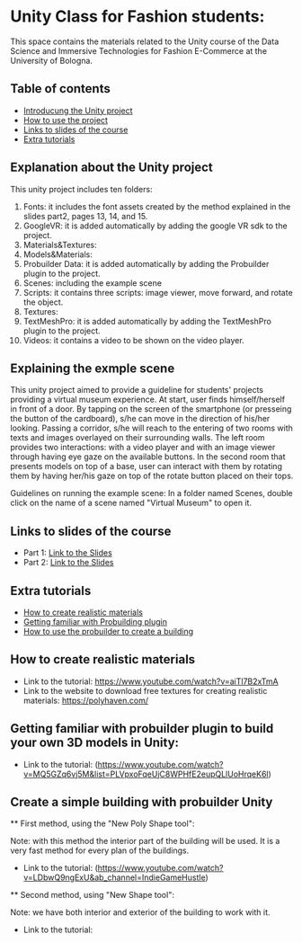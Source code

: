 # Unity Class for Fashion students:
This space contains the materials related to the Unity course of the Data Science and Immersive Technologies for Fashion E-Commerce at the University of Bologna.
## Table of contents
* [Introducung the Unity project](#Explanation)
* [How to use the project](#Explanation)
* [Links to slides of the course](#slides)
* [Extra tutorials](#Tutorials)

## Explanation about the Unity project

This unity project includes ten folders: 
1. Fonts: it includes the font assets created by the method explained in the slides part2, pages 13, 14, and 15.  
2. GoogleVR: it is added automatically by adding the google VR sdk to the project.
3. Materials&Textures:
4. Models&Materials:
5. Probuilder Data: it is added automatically by adding the Probuilder plugin to the project.
6. Scenes: including the example scene
7. Scripts: it contains three scripts: image viewer, move forward, and rotate the object.
9. Textures:
10. TextMeshPro: it is added automatically by adding the TextMeshPro plugin to the project.
11. Videos: it contains a video to be shown on the video player.


## Explaining the exmple scene
This unity project aimed to provide a guideline for students' projects providing a virtual museum experience. At start, user finds himself/herself in front of a door.
By tapping on the screen of the smartphone (or presseing the button of the cardboard), s/he can move in the direction of his/her looking. Passing a corridor, s/he will reach to the entering of two rooms with texts and images overlayed on their surrounding walls.  The left room provides two interactions: with a video player and with an image viewer through having eye gaze on the available buttons. In the second room that presents models on top of a base, user can interact with them by rotating them by having her/his gaze on top of the rotate button placed on their tops. 

Guidelines on running the example scene:
In a folder named Scenes, double click on the name of a scene named "Virtual Museum" to open it.


## Links to slides of the course
* Part 1: [Link to the Slides](https://docs.google.com/presentation/d/1jW5Lnh7VeGfh6XpTCF8-IT86O99VvfY1ZAJkn-QAXBc/edit#slide=id.p1)
* Part 2: [Link to the Slides](https://docs.google.com/presentation/d/1MviPBiGDc32lQsXaDWD6mC8Bp6P_6Hm-nanf_po6opo/edit#slide=id.p34)

	
## Extra tutorials
* [How to create realistic materials](#Realistic)
* [Getting familiar with Probuilding plugin](#Probuilder)
* [How to use the probuilder to create a building](#Building)

## How to create realistic materials
* Link to the tutorial: https://www.youtube.com/watch?v=aiTl7B2xTmA
* Link to the website to download free textures for creating realistic materials: https://polyhaven.com/

## Getting familiar with probuilder plugin to build your own 3D models in Unity: 
* Link to the tutorial: (https://www.youtube.com/watch?v=MQ5GZq6vj5M&list=PLVpxoFqeUjC8WPHfE2eupQLlUoHrqeK6l)

## Create a simple building with probuilder Unity
** First method, using the "New Poly Shape tool":

Note: with this method the interior part of the building will be used. It is a very fast method for every plan of the buildings.

* Link to the tutorial: (https://www.youtube.com/watch?v=LDbwQ9ngExU&ab_channel=IndieGameHustle)

** Second method, using "New Shape tool":

Note: we have both interior and exterior of the building to work with it.

* Link to the tutorial: 
